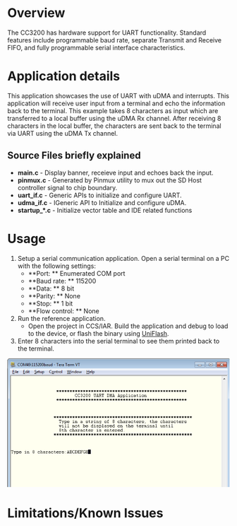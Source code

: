 # Overview  

The CC3200 has hardware support for UART functionality. Standard features include programmable baud rate, separate
Transmit and Receive FIFO, and fully programmable serial interface
characteristics.

# Application details  

This application showcases the use of UART with uDMA and interrupts. This application will receive user input from
a terminal and echo the information back to the terminal. This example takes 8
characters as input which are transferred to a local buffer using the uDMA Rx
channel. After receiving 8 characters in the local buffer, the
characters are sent back to the terminal via UART using the uDMA Tx
channel.

## Source Files briefly explained  

- **main.c** - Display banner, receieve input and echoes back the
	input.
- **pinmux.c** - Generated by Pinmux utility to mux out the SD Host
	controller signal to chip boundary.
- **uart\_if.c** - Generic APIs to initialize and configure UART.
- **udma\_if.c** - IGeneric API to Initialize and configure uDMA.
- **startup\_\*.c** - Initialize vector table and IDE related functions

# Usage  

1.  Setup a serial communication application. Open a serial terminal on a PC with the following settings:
	- **Port: ** Enumerated COM port
	- **Baud rate: ** 115200
	- **Data: ** 8 bit
	- **Parity: ** None
	- **Stop: ** 1 bit
	- **Flow control: ** None
2.  Run the reference application.
      - Open the project in CCS/IAR. Build the application and debug to load to the device, or flash the binary using [UniFlash](http://processors.wiki.ti.com/index.php/CC3100_%26_CC3200_UniFlash_Quick_Start_Guide).
3. Enter 8 characters into the serial terminal to see them printed back to the terminal.

![](../../docs/images/uartdma1.png) 
  
# Limitations/Known Issues  
